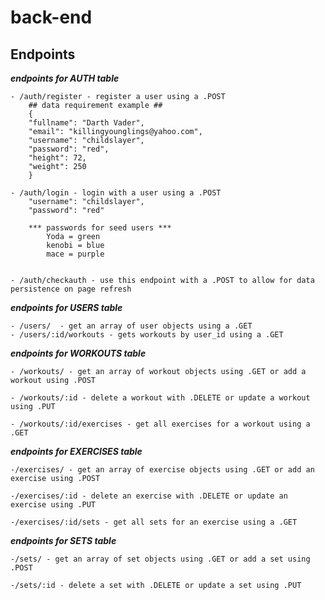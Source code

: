 # back-end

## Endpoints

***endpoints for AUTH table***

    - /auth/register - register a user using a .POST
        ## data requirement example ##
        {
        "fullname": "Darth Vader",
        "email": "killingyounglings@yahoo.com",
        "username": "childslayer",
        "password": "red",
        "height": 72,
        "weight": 250
        }

    - /auth/login - login with a user using a .POST
        "username": "childslayer",
        "password": "red"

        *** passwords for seed users ***
            Yoda = green
            kenobi = blue
            mace = purple


    - /auth/checkauth - use this endpoint with a .POST to allow for data persistence on page refresh

***endpoints for USERS table***

    - /users/  - get an array of user objects using a .GET
    - /users/:id/workouts - gets workouts by user_id using a .GET

***endpoints for WORKOUTS table***

    - /workouts/ - get an array of workout objects using .GET or add a workout using .POST

    - /workouts/:id - delete a workout with .DELETE or update a workout using .PUT

    - /workouts/:id/exercises - get all exercises for a workout using a .GET

***endpoints for EXERCISES table***

    -/exercises/ - get an array of exercise objects using .GET or add an exercise using .POST

    -/exercises/:id - delete an exercise with .DELETE or update an exercise using .PUT

    -/exercises/:id/sets - get all sets for an exercise using a .GET

***endpoints for SETS table***

    -/sets/ - get an array of set objects using .GET or add a set using .POST

    -/sets/:id - delete a set with .DELETE or update a set using .PUT